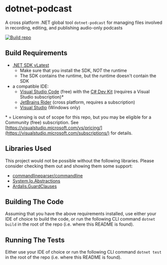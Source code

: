 # dotnet-podcast

A cross platform .NET global tool `dotnet-podcast` for managing files involved in recording, editing, and publishing audio-only podcasts

[![Build repo](https://github.com/jamie-taylor-rjj/dotnet-podcast/actions/workflows/dotnet.yml/badge.svg?branch=main)](https://github.com/jamie-taylor-rjj/dotnet-podcast/actions/workflows/dotnet.yml)

## Build Requirements

- [.NET SDK vLatest](https://get.dot.net/)
  - Make sure that you install the SDK, *NOT* the runtime
  - The SDK contains the runtime, but the runtime doesn't contain the SDK
- a compatible IDE:
  - [Visual Studio Code](https://code.visualstudio.com) (free) with the [C# Dev Kit](https://marketplace.visualstudio.com/items?itemName=ms-dotnettools.csdevkit) (requires a Visual Studio subscription)&ast;
  - [JetBrains Rider](https://www.jetbrains.com/rider/) (cross platform, requires a subscription)
  - [Visual Studio](https://visualstudio.com) (Windows only)

&ast; = Licensing is out of scope for this repo, but you may be eligible for a Community (free) subscription. See [https://visualstudio.microsoft.com/vs/pricing/](https://visualstudio.microsoft.com/subscriptions/) for details.

## Libraries Used

This project would not be possible without the following libraries. Please consider checking them out and showing them some support:

- [commandlineparser/commandline](https://github.com/commandlineparser/commandline)
- [System.Io.Abstractions](https://www.nuget.org/packages/System.IO.Abstractions)
- [Ardalis.GuardClauses](https://github.com/ardalis/GuardClauses)

## Building The Code

Assuming that you have the above requirements installed, use either your IDE of choice to build the code, or run the following CLI command `dotnet build` in the root of the repo (i.e. where this README is found).

## Running The Tests

Either use your IDE of choice or run the following CLI command `dotnet test` in the root of the repo (i.e. where this README is found).
